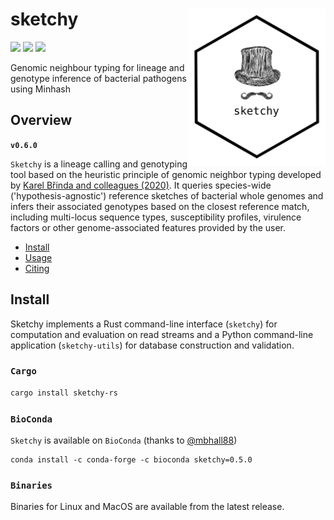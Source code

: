 # sketchy <a href='https://github.com/esteinig'><img src='docs/logo.png' align="right" height="250" /></a>

![](https://img.shields.io/badge/lang-rust-black.svg)
![](https://img.shields.io/badge/version-0.6.0-purple.svg)
![](https://img.shields.io/badge/biorxiv-1.0-blue.svg)

Genomic neighbour typing for lineage and genotype inference of bacterial pathogens using Minhash

## Overview

**`v0.6.0`**

`Sketchy` is a lineage calling and genotyping tool based on the heuristic principle of genomic neighbor typing developed by [Karel Břinda and colleagues (2020)](https://www.biorxiv.org/content/10.1101/403204v2). It queries species-wide ('hypothesis-agnostic') reference sketches of bacterial whole genomes and infers their associated genotypes based on the closest reference match, including multi-locus sequence types, susceptibility profiles, virulence factors or other genome-associated features provided by the user.

- [Install](#install)
- [Usage](#usage)
- [Citing](#citing)

## Install

Sketchy implements a Rust command-line interface (`sketchy`) for computation and evaluation on read streams and a Python command-line application (`sketchy-utils`) for database construction and validation.

### `Cargo`

```bash
cargo install sketchy-rs
```

### `BioConda`

`Sketchy` is available on `BioConda` (thanks to [@mbhall88](https://github.com/mbhall88))

```
conda install -c conda-forge -c bioconda sketchy=0.5.0
```

### `Binaries`

Binaries for Linux and MacOS are available from the latest release.


